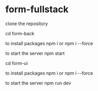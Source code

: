# form-fullstack

clone the repository

cd form-back

to install packages
npm i or npm i --force

to start the server
npm start


cd form-ui

to install packages
npm i or npm i --force


to start the server
npm run dev



